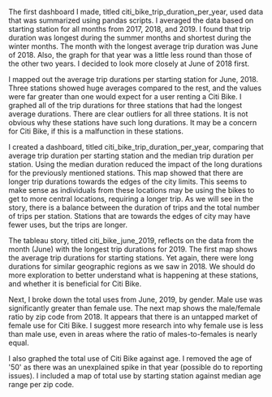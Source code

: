 The first dashboard I made, titled citi_bike_trip_duration_per_year, used data that was summarized using pandas scripts.  I averaged the data based on starting station for all months from 2017, 2018, and 2019.  I found that trip duration was longest during the summer months and shortest during the winter months.  The month with the longest average trip duration was June of 2018.  Also, the graph for that year was a little less round than those of the other two years.  I decided to look more closely at June of 2018 first.

I mapped out the average trip durations per starting station for June, 2018.  Three stations showed huge averages compared to the rest, and the values were far greater than one would expect for a user renting a Citi Bike.  I graphed all of the trip durations for three stations that had the longest average durations.  There are clear outliers for all three stations.  It is not obvious why these stations have such long durations.  It may be a concern for Citi Bike, if this is a malfunction in these stations.

I created a dashboard, titled citi_bike_trip_duration_per_year, comparing that average trip duration per starting station and the median trip duration per station.  Using the median duration reduced the impact of the long durations for the previously mentioned stations.  This map showed that there are longer trip durations towards the edges of the city limits.  This seems to make sense as individuals from these locations may be using the bikes to get to more central locations, requiring a longer trip.  As we will see in the story, there is a balance between the duration of trips and the total number of trips per station.  Stations that are towards the edges of city may have fewer uses, but the trips are longer.

The tableau story, titled citi_bike_june_2019, reflects on the data from the month (June) with the longest trip durations for 2019.  The first map shows the average trip durations for starting stations.  Yet again, there were long durations for similar geographic regions as we saw in 2018.  We should do more exploration to better understand what is happening at these stations, and whether it is beneficial for Citi Bike.

Next, I broke down the total uses from June, 2019, by gender.  Male use was significantly greater than female use.  The next map shows the male/female ratio by zip code from 2018.  It appears that there is an untapped market of female use for Citi Bike.  I suggest more research into why female use is less than male use, even in areas where the ratio of males-to-females is nearly equal.

I also graphed the total use of Citi Bike against age.  I removed the age of '50' as there was an unexplained spike in that year (possible do to reporting issues).  I included a map of total use by starting station against median age range per zip code.  